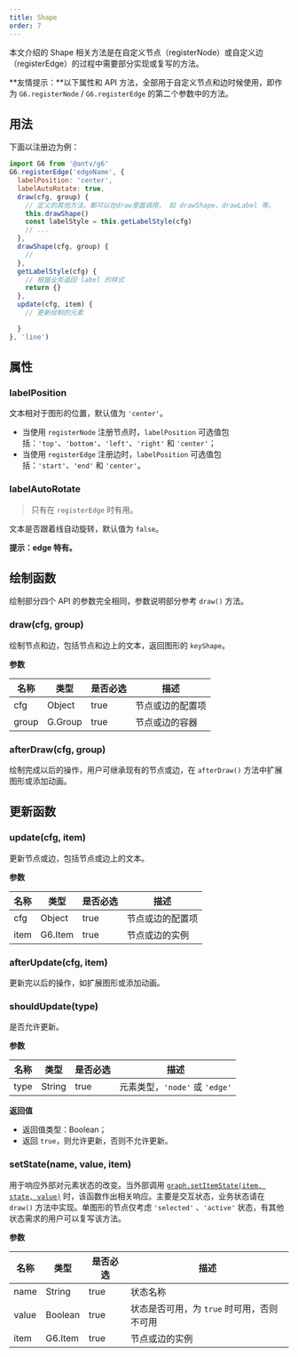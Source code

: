 ```yaml
---
title: Shape
order: 7
---
```


本文介绍的 Shape 相关方法是在自定义节点（registerNode）或自定义边（registerEdge）的过程中需要部分实现或复写的方法。

**友情提示：**以下属性和 API 方法，全部用于自定义节点和边时候使用，即作为 `G6.registerNode` / `G6.registerEdge` 的第二个参数中的方法。

## 用法
下面以注册边为例：
```javascript
import G6 from '@antv/g6'
G6.registerEdge('edgeName', {
  labelPosition: 'center',
  labelAutoRotate: true,
  draw(cfg, group) {
    // 定义的其他方法，都可以在draw里面调用， 如 drawShape、drawLabel 等。
    this.drawShape()
    const labelStyle = this.getLabelStyle(cfg)
    // ...
  },
  drawShape(cfg, group) {
    // 
  },
  getLabelStyle(cfg) {
    // 根据业务返回 label 的样式
    return {}
  },
  update(cfg, item) {
    // 更新绘制的元素

  }
}, 'line')
```

## 属性

### labelPosition
文本相对于图形的位置，默认值为 `'center'`。

- 当使用 `registerNode` 注册节点时，`labelPosition` 可选值包括：`'top'`、`'bottom'`、`'left'`、`'right'` 和 `'center'`；
- 当使用 `registerEdge` 注册边时，`labelPosition` 可选值包括：`'start'`、`'end'` 和 `'center'`。

### labelAutoRotate
> 只有在 `registerEdge` 时有用。

文本是否跟着线自动旋转，默认值为 `false`。

**提示：edge 特有。**

## 绘制函数
绘制部分四个 API 的参数完全相同，参数说明部分参考 `draw()` 方法。

### draw(cfg, group)
绘制节点和边，包括节点和边上的文本，返回图形的 `keyShape`。

**参数**

| 名称 | 类型 | 是否必选 | 描述 |
| --- | --- | --- | --- |
| cfg | Object | true | 节点或边的配置项 |
| group | G.Group | true | 节点或边的容器 |

### afterDraw(cfg, group)
绘制完成以后的操作，用户可继承现有的节点或边，在 `afterDraw()` 方法中扩展图形或添加动画。

## 更新函数

### update(cfg, item)
更新节点或边，包括节点或边上的文本。

**参数**

| 名称 | 类型 | 是否必选 | 描述 |
| --- | --- | --- | --- |
| cfg | Object | true | 节点或边的配置项 |
| item | G6.Item | true | 节点或边的实例 |

### afterUpdate(cfg, item)
更新完以后的操作，如扩展图形或添加动画。

### shouldUpdate(type)
是否允许更新。

**参数**

| 名称 | 类型 | 是否必选 | 描述 |
| --- | --- | --- | --- |
| type | String | true | 元素类型，`'node'` 或 `'edge'` |

**返回值**

- 返回值类型：Boolean；
- 返回 `true`，则允许更新，否则不允许更新。

### setState(name, value, item)
用于响应外部对元素状态的改变。当外部调用 [`graph.setItemState(item, state, value)`](/zh/docs/api/Graph/#setitemstateitem-state-enabled) 时，该函数作出相关响应。主要是交互状态，业务状态请在 `draw()` 方法中实现。单图形的节点仅考虑 `'selected'` 、`'active'` 状态，有其他状态需求的用户可以复写该方法。

**参数**

| 名称 | 类型 | 是否必选 | 描述 |
| --- | --- | --- | --- |
| name | String | true | 状态名称 |
| value | Boolean | true | 状态是否可用，为 `true` 时可用，否则不可用 |
| item | G6.Item | true | 节点或边的实例 |

